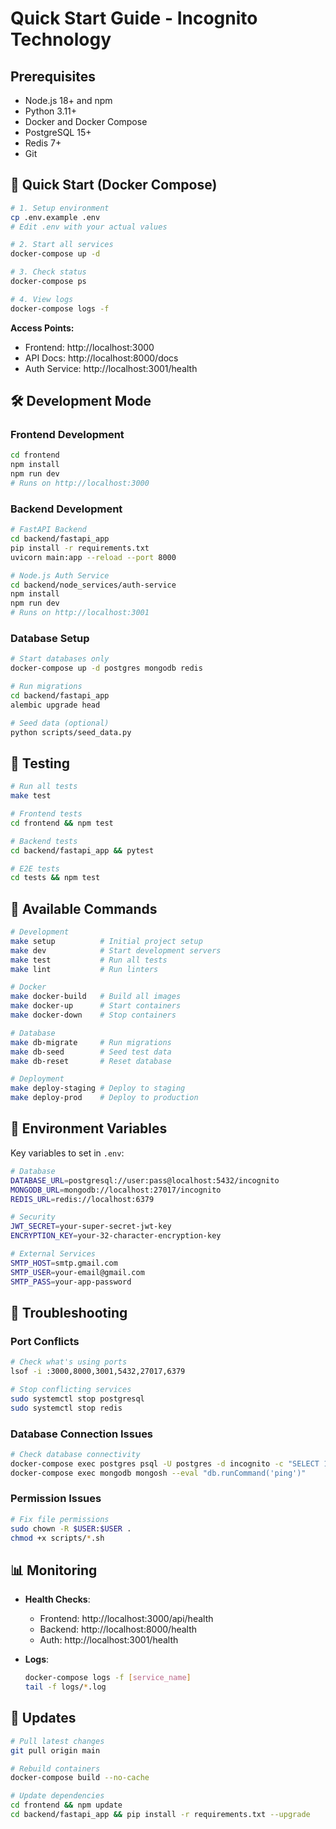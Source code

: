 # Quick Start Guide - Incognito Technology

## Prerequisites

- Node.js 18+ and npm
- Python 3.11+
- Docker and Docker Compose
- PostgreSQL 15+
- Redis 7+
- Git

## 🚀 Quick Start (Docker Compose)

```bash
# 1. Setup environment
cp .env.example .env
# Edit .env with your actual values

# 2. Start all services
docker-compose up -d

# 3. Check status
docker-compose ps

# 4. View logs
docker-compose logs -f
```

**Access Points:**
- Frontend: http://localhost:3000
- API Docs: http://localhost:8000/docs
- Auth Service: http://localhost:3001/health

## 🛠️ Development Mode

### Frontend Development
```bash
cd frontend
npm install
npm run dev
# Runs on http://localhost:3000
```

### Backend Development
```bash
# FastAPI Backend
cd backend/fastapi_app
pip install -r requirements.txt
uvicorn main:app --reload --port 8000

# Node.js Auth Service
cd backend/node_services/auth-service
npm install
npm run dev
# Runs on http://localhost:3001
```

### Database Setup
```bash
# Start databases only
docker-compose up -d postgres mongodb redis

# Run migrations
cd backend/fastapi_app
alembic upgrade head

# Seed data (optional)
python scripts/seed_data.py
```

## 🧪 Testing

```bash
# Run all tests
make test

# Frontend tests
cd frontend && npm test

# Backend tests
cd backend/fastapi_app && pytest

# E2E tests
cd tests && npm test
```

## 🔧 Available Commands

```bash
# Development
make setup          # Initial project setup
make dev            # Start development servers
make test           # Run all tests
make lint           # Run linters

# Docker
make docker-build   # Build all images
make docker-up      # Start containers
make docker-down    # Stop containers

# Database
make db-migrate     # Run migrations
make db-seed        # Seed test data
make db-reset       # Reset database

# Deployment
make deploy-staging # Deploy to staging
make deploy-prod    # Deploy to production
```

## 🔐 Environment Variables

Key variables to set in `.env`:

```bash
# Database
DATABASE_URL=postgresql://user:pass@localhost:5432/incognito
MONGODB_URL=mongodb://localhost:27017/incognito
REDIS_URL=redis://localhost:6379

# Security
JWT_SECRET=your-super-secret-jwt-key
ENCRYPTION_KEY=your-32-character-encryption-key

# External Services
SMTP_HOST=smtp.gmail.com
SMTP_USER=your-email@gmail.com
SMTP_PASS=your-app-password
```

## 🚨 Troubleshooting

### Port Conflicts
```bash
# Check what's using ports
lsof -i :3000,8000,3001,5432,27017,6379

# Stop conflicting services
sudo systemctl stop postgresql
sudo systemctl stop redis
```

### Database Connection Issues
```bash
# Check database connectivity
docker-compose exec postgres psql -U postgres -d incognito -c "SELECT 1;"
docker-compose exec mongodb mongosh --eval "db.runCommand('ping')"
```

### Permission Issues
```bash
# Fix file permissions
sudo chown -R $USER:$USER .
chmod +x scripts/*.sh
```

## 📊 Monitoring

- **Health Checks**: 
  - Frontend: http://localhost:3000/api/health
  - Backend: http://localhost:8000/health
  - Auth: http://localhost:3001/health

- **Logs**:
  ```bash
  docker-compose logs -f [service_name]
  tail -f logs/*.log
  ```

## 🔄 Updates

```bash
# Pull latest changes
git pull origin main

# Rebuild containers
docker-compose build --no-cache

# Update dependencies
cd frontend && npm update
cd backend/fastapi_app && pip install -r requirements.txt --upgrade
```
